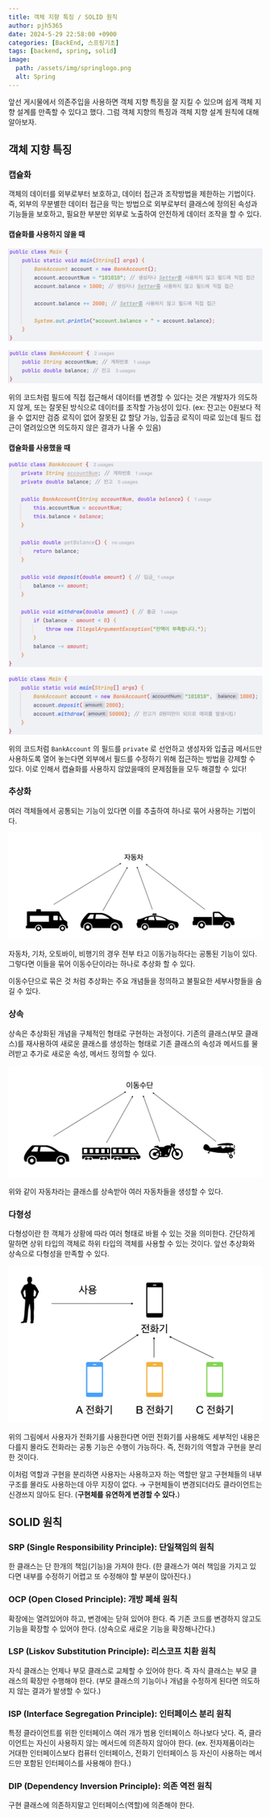 ```yaml
---
title: 객체 지향 특징 / SOLID 원칙
author: pjh5365
date: 2024-5-29 22:58:00 +0900
categories: [BackEnd, 스프링기초]
tags: [backend, spring, solid]
image:
  path: /assets/img/springlogo.png
  alt: Spring
---
```


앞선 게시물에서 의존주입을 사용하면 객체 지향 특징을 잘 지킬 수 있으며 쉽게 객체 지향 설계를 만족할 수 있다고 했다. 그럼 객체 지향의 특징과 객체 지향 설계 원칙에 대해 알아보자.

## 객체 지향 특징

### 캡슐화

객체의 데이터를 외부로부터 보호하고, 데이터 접근과 조작방법을 제한하는 기법이다. 즉, 외부의 무분별한 데이터 접근을 막는 방법으로 외부로부터 클래스에 정의된 속성과 기능들을 보호하고, 필요한 부분만 외부로 노출하여 안전하게 데이터 조작을 할 수 있다.

#### 캡슐화를 사용하지 않을 때

![캡슐화 사용 X](/assets/img/2024-5-29-객체지향특징,객체지향설계/1.png)

![캡슐화 사용 X](/assets/img/2024-5-29-객체지향특징,객체지향설계/2.png)

위의 코드처럼 필드에 직접 접근해서 데이터를 변경할 수 있다는 것은 개발자가 의도하지 않게, 또는 잘못된 방식으로 데이터를 조작할 가능성이 있다. (ex: 잔고는 0원보다 적을 수 없지만 검증 로직이 없어 잘못된 값 할당 가능, 입출금 로직이 따로 있는데 필드 접근이 열려있으면 의도하지 않은 결과가 나올 수 있음)

#### 캡슐화를 사용했을 때

![캡슐화 사용](/assets/img/2024-5-29-객체지향특징,객체지향설계/3.png)

![캡슐화 사용](/assets/img/2024-5-29-객체지향특징,객체지향설계/4.png)

위의 코드처럼 `BankAccount` 의 필드를 `private` 로 선언하고 생성자와 입출금 메서드만 사용하도록 열어 놓는다면 외부에서 필드를 수정하기 위해 접근하는 방법을 강제할 수 있다. 이로 인해서 캡슐화를 사용하지 않았을때의 문제점들을 모두 해결할 수 있다!

### 추상화

여러 객체들에서 공통되는 기능이 있다면 이를 추출하여 하나로 묶어 사용하는 기법이다.

![추상화](/assets/img/2024-5-29-객체지향특징,객체지향설계/5.png)

자동차, 기차, 오토바이, 비행기의 경우 전부 타고 이동가능하다는 공통된 기능이 있다. 그렇다면 이들을 묶어 이동수단이라는 하나로 추상화 할 수 있다. 

이동수단으로 묶은 것 처럼 추상화는 주요 개념들을 정의하고 불필요한 세부사항들을 숨길 수 있다.

### 상속

상속은 추상화된 개념을 구체적인 형태로 구현하는 과정이다. 기존의 클래스(부모 클래스)를 재사용하여 새로운 클래스를 생성하는 형태로 기존 클래스의 속성과 메서드를 물려받고 추가로 새로운 속성, 메서드 정의할 수 있다.

![상속](/assets/img/2024-5-29-객체지향특징,객체지향설계/6.png)

위와 같이 자동차라는 클래스를 상속받아 여러 자동차들을 생성할 수 있다.

### 다형성

다형성이란 한 객체가 상황에 따라 여러 형태로 바뀔 수 있는 것을 의미한다. 간단하게 말하면 상위 타입의 객체로 하위 타입의 객체를 사용할 수 있는 것이다. 앞선 추상화와 상속으로 다형성을 만족할 수 있다.

![다형성](/assets/img/2024-5-29-객체지향특징,객체지향설계/7.png)

위의 그림에서 사용자가 전화기를 사용한다면 어떤 전화기를 사용해도 세부적인 내용은 다를지 몰라도 전화라는 공통 기능은 수행이 가능하다. 즉, 전화기의 역할과 구현을 분리한 것이다.

이처럼 역할과 구현을 분리하면 사용자는 사용하고자 하는 역할만 알고 구현체들의 내부 구조를 몰라도 사용하는데 아무 지장이 없다. → 구현체들이 변경되더라도 클라이언트는 신경쓰지 않아도 된다. (**구현체를 유연하게 변경할 수 있다.**)

## SOLID 원칙

### SRP (Single Responsibility Principle): 단일책임의 원칙

한 클래스는 단 한개의 책임(기능)을 가져야 한다. (한 클래스가 여러 책임을 가지고 있다면 내부를 수정하기 어렵고 또 수정해야 할 부분이 많아진다.)

### OCP (Open Closed Principle): 개방 폐쇄 원칙

확장에는 열려있어야 하고, 변경에는 닫혀 있어야 한다. 즉 기존 코드를 변경하지 않고도 기능을 확장할 수 있어야 한다. (상속으로 새로운 기능을 확장해나간다.)

### LSP (Liskov Substitution Principle): 리스코프 치환 원칙

자식 클래스는 언제나 부모 클래스로 교체할 수 있어야 한다. 즉 자식 클래스는 부모 클래스의 확장만 수행해야 한다. (부모 클래스의 기능이나 개념을 수정하게 된다면 의도하지 않는 결과가 발생할 수 있다.)

### ISP (Interface Segregation Principle): 인터페이스 분리 원칙

특정 클라이언트를 위한 인터페이스 여러 개가 범용 인터페이스 하나보다 낫다. 즉, 클라이언트는 자신이 사용하지 않는 메서드에 의존하지 않아야 한다. (ex. 전자제품이라는 거대한 인터페이스보다 컴퓨터 인터페이스, 전화기 인터페이스 등 자신이 사용하는 메서드만 포함된 인터페이스를 사용해야 한다.)

### DIP (Dependency Inversion Principle): 의존 역전 원칙

구현 클래스에 의존하지말고 인터페이스(역할)에 의존해야 한다.

